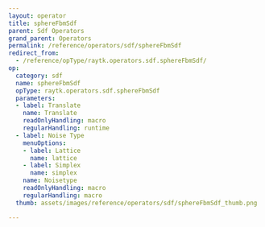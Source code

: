 ```yaml
---
layout: operator
title: sphereFbmSdf
parent: Sdf Operators
grand_parent: Operators
permalink: /reference/operators/sdf/sphereFbmSdf
redirect_from:
  - /reference/opType/raytk.operators.sdf.sphereFbmSdf/
op:
  category: sdf
  name: sphereFbmSdf
  opType: raytk.operators.sdf.sphereFbmSdf
  parameters:
  - label: Translate
    name: Translate
    readOnlyHandling: macro
    regularHandling: runtime
  - label: Noise Type
    menuOptions:
    - label: Lattice
      name: lattice
    - label: Simplex
      name: simplex
    name: Noisetype
    readOnlyHandling: macro
    regularHandling: macro
  thumb: assets/images/reference/operators/sdf/sphereFbmSdf_thumb.png

---
```

